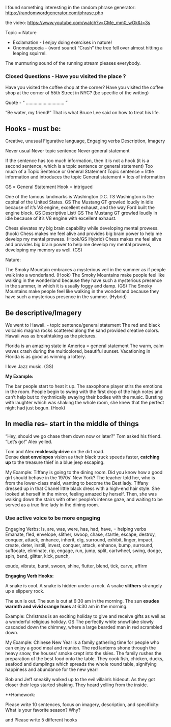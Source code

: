 I found something interesting in the random phrase generator: 
https://randomwordgenerator.com/phrase.php


the video: 
https://www.youtube.com/watch?v=CMe_mm0_wOk&t=3s

Topic = Nature
* Exclamation - I enjoy doing exercises in nature!
* Onomatopoeia - (word sound)   “Crash” the tree fell over almost hitting a leaping squirrel. 

The murmuring sound of the running stream pleases everybody. 


### Closed Questions - Have you visited the place ? 
Have you visited the coffee shop at the corner? 
Have you visited the coffee shop at the corner of 55th Street in NYC? (be specific of the writing) 


Quote - “ ………………………… ”

“Be water, my friend!” That is what Bruce Lee said on how to treat his life. 

## Hooks - must be:
Creative, unusual
Figurative language,
Engaging verbs
Description, Imagery
 
Never usual
Never topic sentence
Never general statement

If the sentence has too much information, then it is not a hook 
(it is a second sentence, which is a topic sentence or general statement)
Too much of a Topic Sentence or General Statement
Topic sentence = little information and introduces the topic 
General statement = lots of information

GS = General Statement 
Hook = intrigued 

One of the famous landmarks is Washington D.C. TS 
Washington is the capital of the United States. GS
The Mustang GT growled loudly in idle because of it’s V8 engine, excellent exhaust, and the way Ford built the engine block.  GS Descriptive List/ GS
The Mustang GT growled loudly in idle because of it’s V8 engine with excellent exhaust.


Chess elevates my big brain capability while developing mental prowess. (hook)
Chess makes me feel alive and provides big brain power to help me develop my mental prowess. (Hook/GS Hybrid)
Chess makes me feel alive and provides big brain power to help me develop my mental prowess, developing my memory as well.  (GS)



Nature: 

The Smoky Mountain embraces a mysterious veil in the summer as if people walk into a wonderland.  (Hook)
The Smoky Mountains make people feel like walking in the wonderland because they have such a mysterious presence in the summer, in which it is usually foggy and damp.  (GS)
The Smoky Mountains make people feel like walking in the wonderland because they have such a mysterious presence in the summer.  (Hybrid)


## Be descriptive/Imagery
We went to Hawaii.  - topic sentence/general statement
The red and black volcanic magma rocks scattered along the sand provided creative colors.  Hawaii was as breathtaking as the pictures. 

Florida is an amazing state in America = general statement
The warm, calm waves crash during the multicolored, beautiful sunset. Vacationing in Florida is as good as winning a lottery. 


I love Jazz music. (GS) 

**My Example:** 

The bar people start to heat it up. 
The  saxophone player stirs the emotions in the room. 
People begin to swing with the first drop of the high notes and can’t help but to rhythmically swaying their bodies with the music. 
Bursting with laughter which was shaking the whole room, she knew that the perfect night had just begun. (Hook) 

## In media res- start in the middle of things

“Hey, should we go chase them down now or later?” Tom asked his friend. 
“Let’s go!”  Alex yelled. 

Tom and Alex **recklessly drive** on the dirt road.  
Dense **dust envelopes** vision as their black truck speeds faster, 
**catching up** to the treasure thief in a blue jeep escaping. 

My Example: 
Tiffany is going to the dining room. 
Did you know how a good girl should behave in the 1970s’ New York? 
The teacher told her, who is from the lower-class maid, wanting to become the Best lady. 
Tiffany dressed up in that Chanel little black dress with a high-end hair style. She looked at herself in the mirror, feeling amazed by herself. 
Then, she was walking down the stairs with other people’s intense gaze, and waiting to be served as a true fine lady in the dining room. 

### Use active voice to be more engaging
Engaging Verbs:
Is, are, was, were, has, had, have,  = helping verbs
Emanate, fled, envelope, slither, swoop, chase, startle, escape, destroy, conquer, attack, enhance, inherit, 
dig, surround, exhibit, linger, impact, create, deter, instill, invest, conquer, attack, enhance, bump, surround, 
suffocate, eliminate, rip, engage, run, jump, split, cartwheel, swing, dodge, spin, bend, glitter, kick, punch, 

exude, vibrate, burst, swoon, shine, flutter, blend, tick, carve, affirm

**Engaging Verb Hooks:**

A snake is cool. 
A snake is hidden under a rock.
A snake **slithers** strangely up a slippery rock.  

The sun is out. 
The sun is out at 6:30 am in the morning. 
The sun **exudes warmth and vivid orange hues** at 6:30 am in the morning. 

Example: 
Christmas is an exciting holiday to give and receive gifts as well as a wonderful religious holiday. GS
The perfectly white snowflake slowly cascaded down the chimney, where a large bearded man in red scrambled down. 

My Example: 
Chinese New Year is a family gathering time for people who can enjoy a good meal and reunion. 
The red lanterns shone through the heavy snow, the houses’ smoke crept into the skies. The family rushes the preparation of the best food onto the table. They cook fish, chicken, ducks, seafood and dumplings which spreads the whole round table, signifying happiness and abundance for the new year! 

Bob and Jeff sneakily walked up to the evil villain’s hideout. As they got closer their legs started shaking. They heard yelling from the inside.

**Homework: 

Please write 10 sentences, focus on imagery, description, and specificity:
What is your favorite season?  Why?

and 
Please write 5 different hooks 


